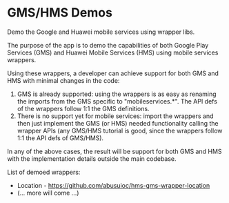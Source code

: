 # GMS/HMS Demos
Demo the Google and Huawei mobile services using wrapper libs.

The purpose of the app is to demo the capabilities of both Google Play Services (GMS) and Huawei Mobile Services (HMS) using mobile services wrappers.

Using these wrappers, a developer can achieve support for both GMS and HMS with minimal changes in the code:

1. GMS is already supported: using the wrappers is as easy as renaming the imports from the GMS specific to "mobileservices.*". The API defs of the wrappers follow 1:1 the GMS definitions.
2. There is no support yet for mobile services: import the wrappers and then just implement the GMS (or HMS) needed functionality calling the wrapper APIs (any GMS/HMS tutorial is good, since the wrappers follow 1:1 the API defs of GMS/HMS).

In any of the above cases, the result will be support for both GMS and HMS with the implementation details outside the main codebase.

List of demoed wrappers:

* Location - https://github.com/abusuioc/hms-gms-wrapper-location
* (... more will come ...)
